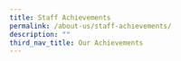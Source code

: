 ```yaml
---
title: Staff Achievements
permalink: /about-us/staff-achievements/
description: ""
third_nav_title: Our Achievements
---
```



